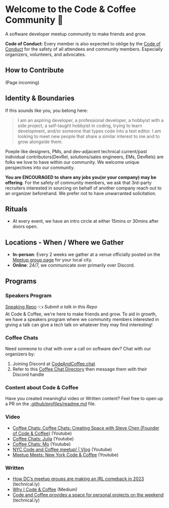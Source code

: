 # Welcome to the Code & Coffee Community 👋
A software developer meetup community to make friends and grow. 


**Code of Conduct**: Every member is also expected to oblige by the [Code of Conduct](https://www.newyorkcodeandcoffee.com/coc.html) for the safety of all attendees and community members. Especially organizers, volunteers, and advocates.

   
## How to Contribute
(Page incoming)

## Identity & Boundaries
If this sounds like you, you belong here:
>I am an aspiring developer, a professional developer, a hobbyist with a side project, a self-taught hobbyist in coding, trying to learn development, and/or someone that types code into a text editor. I am looking to meet new people that share a similar interest to me and to grow alongside them.

Poeple like designers, PMs, and dev-adjacent technical current/past individual contributors(DevRel, solutions/sales engineers, EMs, DevRels) are folks we love to have within our community. We welcome unique perspectives into our community.

**You are ENCOURAGED to share any jobs you(or your company) may be offering**. For the safety of community members, we ask that 3rd-party recruiters interested in sourcing on behalf of another company reach out to an organizer beforehand. We prefer not to have unwarranted solicitation.
  
## Rituals
- At every event, we have an intro circle at either 15mins or 30mins after doors open.

## Locations - When / Where we Gather
- **In-person**: Every 2 weeks we gather at a venue officially posted on the [Meetup group page](https://codeandcoffee.org/#footer) for your local city. 
- **Online**: 24/7, we communicate over primarily over Discord.  

## Programs
### Speakers Program
[Speaking Repo](https://github.com/CodeandCoffeeCommunity/speaking) 👈 _Submit a talk in this Repo_   
At Code & Coffee, we're here to make friends and grow. To aid in growth, we have a speakers program where we community members interested in giving a talk can give a tech talk on whatever they may find interesting!
  
### Coffee Chats
Need someone to chat with over a call on software dev? Chat with our organizers by:
1) Joining Discord at [CodeAndCoffee.chat](https:www/codeandcoffee.chat)
2) Refer to this [Coffee Chat Directory](https://docs.google.com/document/d/1McCdzGtPKMlbQOewm6bR-Jb21QkmDb6Im7NvtmVzsuc/edit?usp=sharing) then message them with their Discord handle 

### Content about Code & Coffee
Have you created meaningful video or Written content? Feel free to open up a PR on the [.github/profiles/readme.md](https://github.com/CodeandCoffeeCommunity/.github/tree/main/profile) file.
### Video
- [Coffee Chats: Coffee Chats: Creating Space with Steve Chen (Founder of Code & Coffee)](https://www.youtube.com/watch?v=Ln89-bTeh4E) (Youtube)
- [Coffee Chats: Julia](https://www.youtube.com/watch?v=E57lwWAsimw) (Youtube)
- [Coffee Chats: Mo](https://www.youtube.com/watch?v=Bqw3_oEB3kM) (Youtube)
- [NYC Code and Coffee meetup! | Vlog](https://www.youtube.com/watch?v=LgfryYetu_k) (Youtube)
- [Meetup Meets: New York Code & Coffee](https://www.youtube.com/watch?v=SOiq4acY_SM) (Youtube)

### Written
- [How DC’s meetup groups are making an IRL comeback in 2023](https://technical.ly/professional-development/dc-meetups-irl-comeback/) (technical.ly)
- [Why I Code & Coffee](https://towardsdatascience.com/why-i-code-coffee-e2237ec709bc) (Medium)
- [Code and Coffee provides a space for personal projects on the weekend](https://technical.ly/software-development/code-coffee-dc/) (technical.ly)
